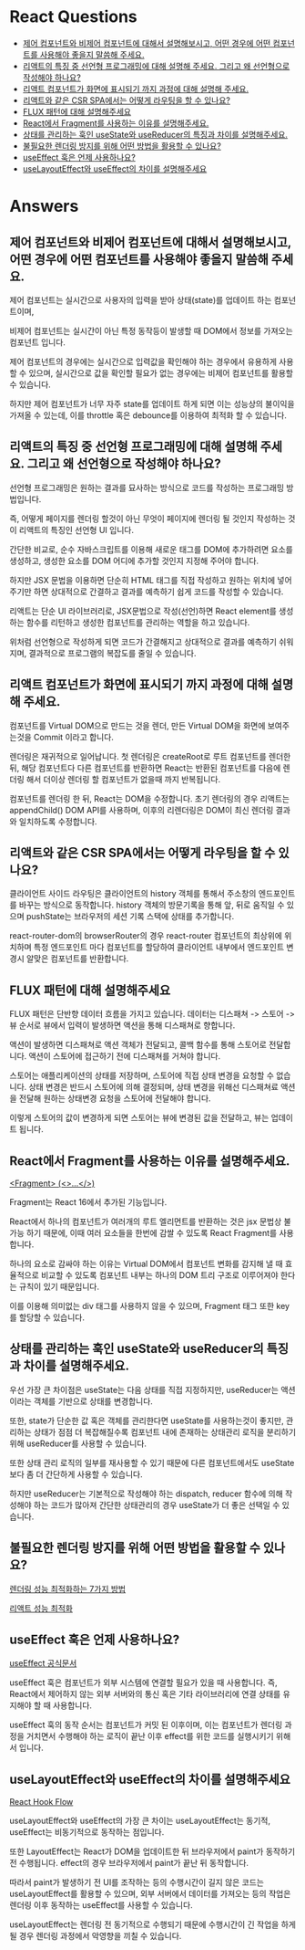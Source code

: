 # React Questions

- [제어 컴포넌트와 비제어 컴포넌트에 대해서 설명해보시고, 어떤 경우에 어떤 컴포넌트를 사용해야 좋을지 말씀해 주세요.](#제어-컴포넌트와-비제어-컴포넌트에-대해서-설명해보시고-어떤-경우에-어떤-컴포넌트를-사용해야-좋을지-말씀해-주세요)
- [리액트의 특징 중 선언형 프로그래밍에 대해 설명해 주세요. 그리고 왜 선언형으로 작성해야 하나요?](#리액트의-특징-중-선언형-프로그래밍에-대해-설명해-주세요-그리고-왜-선언형으로-작성해야-하나요)
- [리액트 컴포넌트가 화면에 표시되기 까지 과정에 대해 설명해 주세요.](#리액트-컴포넌트가-화면에-표시되기-까지-과정에-대해-설명해-주세요)
- [리액트와 같은 CSR SPA에서는 어떻게 라우팅을 할 수 있나요?](#리액트와-같은-csr-spa에서는-어떻게-라우팅을-할-수-있나요)
- [FLUX 패턴에 대해 설명해주세요](#flux-패턴에-대해-설명해주세요)
- [React에서 Fragment를 사용하는 이유를 설명해주세요.](#react에서-fragment를-사용하는-이유를-설명해주세요)
- [상태를 관리하는 훅인 useState와 useReducer의 특징과 차이를 설명해주세요.](#상태를-관리하는-훅인-usestate와-usereducer의-특징과-차이를-설명해주세요)
- [불필요한 렌더링 방지를 위해 어떤 방법을 활용할 수 있나요?](#불필요한-렌더링-방지를-위해-어떤-방법을-활용할-수-있나요)
- [useEffect 훅은 언제 사용하나요?](#useeffect-훅은-언제-사용하나요)
- [useLayoutEffect와 useEffect의 차이를 설명해주세요](#uselayouteffect와-useeffect의-차이를-설명해주세요)

# Answers

## 제어 컴포넌트와 비제어 컴포넌트에 대해서 설명해보시고, 어떤 경우에 어떤 컴포넌트를 사용해야 좋을지 말씀해 주세요.

제어 컴포넌트는 실시간으로 사용자의 입력을 받아 상태(state)를 업데이트 하는 컴포넌트이며,

비제어 컴포넌트는 실시간이 아닌 특정 동작등이 발생할 때 DOM에서 정보를 가져오는 컴포넌트 입니다.

제어 컴포넌트의 경우에는 실시간으로 입력값을 확인해야 하는 경우에서 유용하게 사용할 수 있으며,
실시간으로 값을 확인할 필요가 없는 경우에는 비제어 컴포넌트를 활용할 수 있습니다.

하지만 제어 컴포넌트가 너무 자주 state를 업데이트 하게 되면 이는 성능상의 불이익을 가져올 수 있는데,
이를 throttle 혹은 debounce를 이용하여 최적화 할 수 있습니다.

## 리액트의 특징 중 선언형 프로그래밍에 대해 설명해 주세요. 그리고 왜 선언형으로 작성해야 하나요?

선언형 프로그래밍은 원하는 결과를 묘사하는 방식으로 코드를 작성하는 프로그래밍 방법입니다.

즉, 어떻게 페이지를 렌더링 할것이 아닌 무엇이 페이지에 렌더링 될 것인지 작성하는 것이
리액트의 특징인 선언형 UI 입니다.

간단한 비교로, 순수 자바스크립트를 이용해 새로운 태그를 DOM에 추가하려면
요소를 생성하고, 생성한 요소를 DOM 어디에 추가할 것인지 지정해 주어야 합니다.

하지만 JSX 문법을 이용하면 단순히 HTML 태그를 직접 작성하고 원하는 위치에 넣어주기만 하면
상대적으로 간결하고 결과를 예측하기 쉽게 코드를 작성할 수 있습니다.

리액트는 단순 UI 라이브러리로, JSX문법으로 작성(선언)하면 React element를 생성하는 함수를 리턴하고
생성한 컴포넌트를 관리하는 역할을 하고 있습니다.

위처럼 선언형으로 작성하게 되면 코드가 간결해지고 상대적으로 결과를 예측하기 쉬워지며, 결과적으로
프로그램의 복잡도를 줄일 수 있습니다.

## 리액트 컴포넌트가 화면에 표시되기 까지 과정에 대해 설명해 주세요.

컴포넌트를 Virtual DOM으로 만드는 것을 렌더, 만든 Virtual DOM을 화면에 보여주는것을 Commit 이라고 합니다.

렌더링은 재귀적으로 일어납니다. 첫 렌더링은 createRoot로 루트 컴포넌트를 렌더한 뒤, 해당 컴포넌트다 다른 컴포넌트를 반환하면 React는 반환된 컴포넌트를 다음에 렌더링 해서 더이상 렌더링 할 컴포넌트가 없을때 까지 반복됩니다.

컴포넌트를 렌더링 한 뒤, React는 DOM을 수정합니다.
초기 렌더링의 경우 리액트는 appendChild() DOM API를 사용하며, 이후의 리렌더링은 DOM이 최신 렌더링 결과와 일치하도록 수정합니다.

## 리액트와 같은 CSR SPA에서는 어떻게 라우팅을 할 수 있나요?

클라이언트 사이드 라우팅은 클라이언트의 history 객체를 통해서 주소창의 엔드포인트를 바꾸는 방식으로 동작합니다.
history 객체의 방문기록을 통해 앞, 뒤로 움직일 수 있으며 pushState는 브라우저의 세션 기록 스택에 상태를 추가합니다.

react-router-dom의 browserRouter의 경우 react-router 컴포넌트의 최상위에 위치하며
특정 엔드포인트 마다 컴포넌트를 할당하여 클라이언트 내부에서 엔드포인트 변경시 알맞은 컴포넌트를 반환합니다.

## FLUX 패턴에 대해 설명해주세요

FLUX 패턴은 단반향 데이터 흐름을 가지고 있습니다.
데이터는 디스패쳐 -> 스토어 -> 뷰 순서로 뷰에서 입력이 발생하면 액션을 통해 디스패쳐로 향합니다.

액션이 발생하면 디스패쳐로 액션 객체가 전달되고, 콜백 함수를 통해 스토어로 전달합니다.
액션이 스토어에 접근하기 전에 디스패쳐를 거쳐야 합니다.

스토어는 애플리케이션의 상태를 저장하며, 스토어에 직접 상태 변경을 요청할 수 없습니다.
상태 변경은 반드시 스토어에 의해 결정되며, 상태 변경을 위해선 디스패쳐료 액션을 전달해 원하는 상태변경 요청을 스토어에 전달해야 합니다.

이렇게 스토어의 값이 변경하게 되면 스토어는 뷰에 변경된 값을 전달하고, 뷰는 업데이트 됩니다.

## React에서 Fragment를 사용하는 이유를 설명해주세요.

[\<Fragment> (<>...</>)](https://react-ko.dev/reference/react/Fragment)

Fragment는 React 16에서 추가된 기능입니다.

React에서 하나의 컴포넌트가 여러개의 루트 엘리먼트를 반환하는 것은 jsx 문법상 불가능 하기 때문에,
이때 여러 요소들을 한번에 감쌀 수 있도록 React Fragment를 사용합니다.

하나의 요소로 감싸야 하는 이유는 Virtual DOM에서 컴포넌트 변화를 감지해 낼 때 효율적으로 비교할 수 있도록 컴포넌트 내부는 하나의 DOM 트리 구조로 이루어져야 한다는 규칙이 있기 때문입니다.

이를 이용해 의미없는 div 태그를 사용하지 않을 수 있으며, Fragment 태그 또한 key를 할당할 수 있습니다.

## 상태를 관리하는 훅인 useState와 useReducer의 특징과 차이를 설명해주세요.

우선 가장 큰 차이점은 useState는 다음 상태를 직접 지정하지만, useReducer는 액션이라는 객체를 기반으로 상태를 변경합니다.

또한, state가 단순한 값 혹은 객체를 관리한다면 useState를 사용하는것이 좋지만,
관리하는 상태가 점점 더 복잡해질수록 컴포넌트 내에 존재하는 상태관리 로직을 분리하기 위해 useReducer를 사용할 수 있습니다.

또한 상태 관리 로직의 일부를 재사용할 수 있기 때문에 다른 컴포넌트에서도 useState 보다 좀 더 간단하게 사용할 수 있습니다.

하지만 useReducer는 기본적으로 작성해야 하는 dispatch, reducer 함수에 의해 작성해야 하는 코드가 많아져
간단한 상태관리의 경우 useState가 더 좋은 선택일 수 있습니다.

## 불필요한 렌더링 방지를 위해 어떤 방법을 활용할 수 있나요?

[렌더링 성능 최적화하는 7가지 방법](https://velog.io/@shin6403/React-%EB%A0%8C%EB%8D%94%EB%A7%81-%EC%84%B1%EB%8A%A5-%EC%B5%9C%EC%A0%81%ED%99%94%ED%95%98%EB%8A%94-7%EA%B0%80%EC%A7%80-%EB%B0%A9%EB%B2%95-Hooks-%EA%B8%B0%EC%A4%80)

[리액트 성능 최적화](https://wikidocs.net/197788)

## useEffect 훅은 언제 사용하나요?

[useEffect 공식문서](https://react-ko.dev/reference/react/useEffect)

useEffect 훅은 컴포넌트가 외부 시스템에 연결할 필요가 있을 때 사용합니다.
즉, React에서 제어하지 않는 외부 서버와의 통신 혹은 기타 라이브러리에 연결 상태를 유지해야 할 때 사용합니다.

useEffect 훅의 동작 순서는 컴포넌트가 커밋 된 이후이며, 이는 컴포넌트가 렌더링 과정을 거치면서 수행해야 하는 로직이 끝난 이후
effect를 위한 코드를 실행시키기 위해서 입니다.

## useLayoutEffect와 useEffect의 차이를 설명해주세요

[React Hook Flow](https://github.com/donavon/hook-flow)

useLayoutEffect와 useEffect의 가장 큰 차이는 useLayoutEffect는 동기적, useEffect는 비동기적으로 동작하는 점입니다.

또한 LayoutEffect는 React가 DOM을 업데이트한 뒤 브라우저에서 paint가 동작하기 전 수행됩니다.
effect의 경우 브라우저에서 paint가 끝난 뒤 동작합니다.

따라서 paint가 발생하기 전 UI를 조작하는 등의 수행시간이 길지 않은 코드는 useLayoutEffect를 활용할 수 있으며,
외부 서버에서 데이터를 가져오는 등의 작업은 렌더링 이후 동작하는 useEffect를 사용할 수 있습니다.

useLayoutEffect는 렌더링 전 동기적으로 수행되기 때문에 수행시간이 긴 작업을 하게될 경우 렌더링 과정에서 악영향을 끼칠 수 있습니다.

